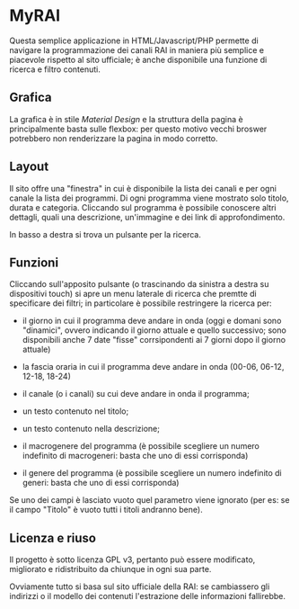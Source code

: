 # MyRAI #

Questa semplice applicazione in HTML/Javascript/PHP permette di navigare la programmazione dei canali RAI in maniera più semplice e piacevole rispetto al sito ufficiale; è anche disponibile una funzione di ricerca e filtro contenuti.

## Grafica ##

La grafica è in stile _Material Design_ e la struttura della pagina è principalmente basta sulle flexbox: per questo motivo vecchi broswer potrebbero non renderizzare la pagina in modo corretto.

## Layout ##

Il sito offre una "finestra" in cui è disponibile la lista dei canali e per ogni canale la lista dei programmi. Di ogni programma viene mostrato solo titolo, durata e categoria. Cliccando sul programma è possibile conoscere altri dettagli, quali una descrizione, un'immagine e dei link di approfondimento.

In basso a destra si trova un pulsante per la ricerca.

## Funzioni ##

Cliccando sull'apposito pulsante (o trascinando da sinistra a destra su dispositivi touch) si apre un menu laterale di ricerca che premtte di specificare dei filtri; in particolare è possibile restringere la ricerca per:

* il giorno in cui il programma deve andare in onda (oggi e domani sono "dinamici", ovvero indicando il giorno attuale e quello successivo; sono disponibili anche 7 date "fisse" corrsipondenti ai 7 giorni dopo il giorno attuale)

* la fascia oraria in cui il programma deve andare in onda (00-06, 06-12, 12-18, 18-24)

* il canale (o i canali) su cui deve andare in onda il programma;

* un testo contenuto nel titolo;

* un testo contenuto nella descrizione;

* il macrogenere del programma (è possibile scegliere un numero indefinito di macrogeneri: basta che uno di essi corrisponda)

* il genere del programma (è possibile scegliere un numero indefinito di generi: basta che uno di essi corrisponda)

Se uno dei campi è lasciato vuoto quel parametro viene ignorato (per es: se il campo "Titolo" è vuoto tutti i titoli andranno bene).

## Licenza e riuso ##

Il progetto è sotto licenza GPL v3, pertanto può essere modificato, migliorato e ridistribuito da chiunque in ogni sua parte.

Ovviamente tutto si basa sul sito ufficiale della RAI: se cambiassero gli indirizzi o il modello dei contenuti l'estrazione delle informazioni fallirebbe.

